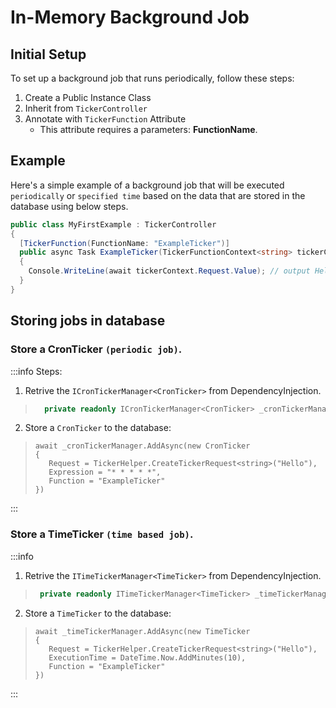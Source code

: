 # In-Memory Background Job
## Initial Setup
To set up a background job that runs periodically, follow these steps:

1. Create a Public Instance Class
2. Inherit from `TickerController`
3. Annotate with `TickerFunction` Attribute
    * This attribute requires a parameters: <strong>FunctionName</strong>.

## Example
Here's a simple example of a background job that will be executed `periodically` or `specified time` based on the data that are stored in the database using below steps.
```csharp
public class MyFirstExample : TickerController
{
  [TickerFunction(FunctionName: "ExampleTicker")]
  public async Task ExampleTicker(TickerFunctionContext<string> tickerContext, CancellationToken cancellationToken)
  {
    Console.WriteLine(await tickerContext.Request.Value); // output Hello
  }
}
```
## Storing jobs in database
### Store a CronTicker `(periodic job)`.

:::info Steps:
1. Retrive the `ICronTickerManager<CronTicker>` from DependencyInjection.
> ```csharp
>   private readonly ICronTickerManager<CronTicker> _cronTickerManager;
> ``` 
2. Store a `CronTicker` to the database:
> ```csharp:line-numbers
> await _cronTickerManager.AddAsync(new CronTicker
>{
>    Request = TickerHelper.CreateTickerRequest<string>("Hello"),
>    Expression = "* * * * *",
>    Function = "ExampleTicker"
>})
>```
:::

### Store a TimeTicker `(time based job)`.

:::info 
1. Retrive the `ITimeTickerManager<TimeTicker>` from DependencyInjection.
>```csharp
>  private readonly ITimeTickerManager<TimeTicker> _timeTickerManager;
>``` 
2. Store a `TimeTicker` to the database:
>```csharp:line-numbers
>await _timeTickerManager.AddAsync(new TimeTicker
>{
>    Request = TickerHelper.CreateTickerRequest<string>("Hello"),
>    ExecutionTime = DateTime.Now.AddMinutes(10),
>    Function = "ExampleTicker"
>})
>```
:::